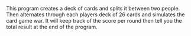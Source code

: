 This program creates a deck of cards and splits it between two people. 
Then alternates through each players deck of 26 cards and simulates the card game war.
It will keep track of the score per round then tell you the total result at the end of the program.

